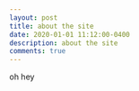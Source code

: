 ```yaml
---
layout: post
title: about the site
date: 2020-01-01 11:12:00-0400
description: about the site
comments: true
---
```


oh hey